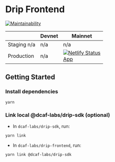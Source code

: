 # Drip Frontend

[![Maintainability](https://api.codeclimate.com/v1/badges/652ca31a64079f1ebc00/maintainability)](https://codeclimate.com/repos/62c90637d150fe5a9a00007f/maintainability)

|             | Devnet | Mainnet                                                                                                                                                                                          |
| ----------- | ------ | ------------------------------------------------------------------------------------------------------------------------------------------------------------------------------------------------ |
| Staging n/a | n/a    | n/a                                                                                                                                                                                              |
| Production  | n/a    | [![Netlify Status](https://api.netlify.com/api/v1/badges/47c5386b-c0ef-4bc4-b3bf-5eda0a9c378d/deploy-status)](https://app.netlify.com/sites/drip-dcaf/deploys) <br/> [App](https://drip.dcaf.so) |

<!-- ## Deploy Process

|            | Devnet                  | Mainnet                 |
| ---------- | ----------------------- | ----------------------- |
| Staging    | Merge to `main`         | Merge to `main`         |
| Production | Action via `infra` repo | Action via `infra` repo | -->

## Getting Started

### Install dependencies

```bash
yarn
```

### Link local @dcaf-labs/drip-sdk (optional)

- In `dcaf-labs/drip-sdk`, run:

```bash
yarn link
```

- In `dcaf-labs/drip-frontend`, run:

```bash
yarn link @dcaf-labs/drip-sdk
```
